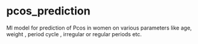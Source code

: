 # pcos_prediction
Ml model for prediction of Pcos in women on various parameters like age, weight , period cycle , irregular or regular periods etc.
